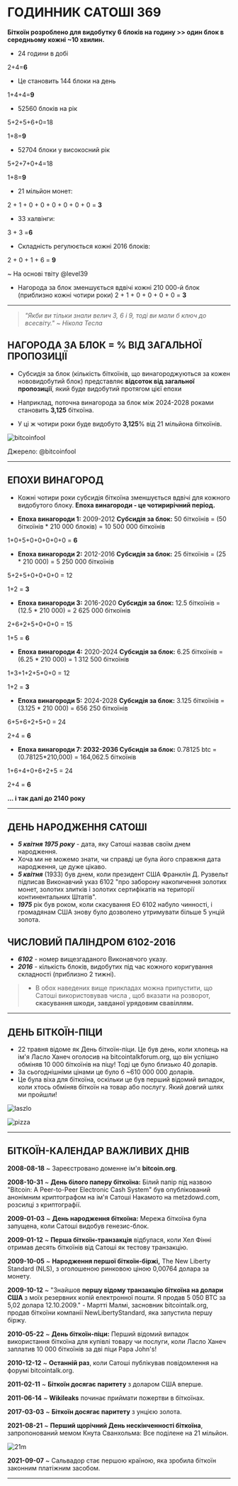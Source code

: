 # ГОДИННИК САТОШІ 369

**Біткоїн розроблено для видобутку 6 блоків на годину >> один блок
в середньому кожні ~10 хвилин.**

* 24 години в добі

2+4=**6**

* Це становить 144 блоки на день

1+4+4=**9**

* 52560 блоків на рік

5+2+5+6+0=18

1+8=**9**

* 52704 блоки у високосний рік

5+2+7+0+4=18

1+8=**9**

* 21 мільйон монет:

2 + 1 + 0 + 0 + 0 + 0 + 0 + 0 = **3**

* 33 халвінги:

3 + 3 =**6**

* Складність регулюється кожні 2016 блоків:

2 + 0 + 1 + 6 = **9**

~ На основі твіту @level39

* Нагорода за блок зменшується вдвічі кожні
210 000-й блок (приблизно кожні чотири роки)
2 + 1 + 0 + 0 + 0 + 0 = **3**

---

>*"Якби ви тільки знали велич 3, 6 і 9, тоді
ви мали б ключ до всесвіту."
~ Нікола Тесла*

## НАГОРОДА ЗА БЛОК = % ВІД ЗАГАЛЬНОЇ ПРОПОЗИЦІЇ

* Субсидія за блок (кількість біткоїнів, що винагороджуються
за кожен нововидобутий блок) представляє **відсоток від
загальної пропозиції**, який буде видобутий
протягом цієї епохи

* Наприклад, поточна винагорода за блок між
2024-2028 роками становить **3,125** біткоїна.

* У ці ж чотири роки буде видобуто **3,125**% від 21
мільйона біткоїнів.

![bitcoinfool](figure-028-bitcoinfool.png)

Джерело: @bitcoinfool

---

## ЕПОХИ ВИНАГОРОД

* Кожні чотири роки субсидія біткоїна зменшується вдвічі для кожного
видобутого блоку. **Епоха винагороди - це чотирирічний період.**

* **Епоха винагороди 1:** 2009-2012 **Субсидія за блок:** 50 біткоїнів
= (50 біткоїнів * 210 000 блоків) = 10 500 000 біткоїнів

1+0+5+0+0+0+0+0 = **6**

* **Епоха винагороди 2:** 2012-2016 **Субсидія за блок:** 25 біткоїнів
= (25 * 210 000) = 5 250 000 біткоїнів

5+2+5+0+0+0+0 = 12

1+2 = **3**

* **Епоха винагороди 3:** 2016-2020 **Субсидія за блок:** 12.5 біткоїнів
= (12.5 * 210 000) = 2 625 000 біткоїнів

2+6+2+5+0+0+0 = 15

1+5 = **6**

* **Епоха винагороди 4:** 2020-2024 **Субсидія за блок:** 6.25 біткоїнів
= (6.25 * 210 000) = 1 312 500 біткоїнів

1+3+1+2+5+0+0 = 12

1+2 = **3**

* **Епоха винагороди 5:** 2024-2028 **Субсидія за блок:** 3.125 біткоїнів
= (3.125 * 210 000) = 656 250 біткоїнів

6+5+6+2+5+0 = 24

2+4 = **6**

* **Епоха винагороди 7: 2032-2036 Субсидія за блок:** 0.78125 btc
= (0.78125*210,000) = 164,062.5 біткоїнів

1+6+4+0+6+2+5 = 24

2+4 = **6**

**... і так далі до 2140 року**

---

## ДЕНЬ НАРОДЖЕННЯ САТОШІ

* ***5 квітня 1975 року*** - дата, яку Сатоші назвав своїм
днем народження.
* Хоча ми не можемо знати, чи справді це була його справжня дата
народження, це дуже цікаво.
* ***5 квітня*** (1933) був днем, коли президент США Франклін Д. Рузвельт підписав Виконавчий указ 6102
"про заборону накопичення золотих монет, золотих злитків
і золотих сертифікатів на території континентальних
Штатів".
* ***1975*** рік був роком, коли скасування EO 6102 набуло
чинності, і громадянам США знову було дозволено
утримувати більше 5 унцій золота.

## ЧИСЛОВИЙ ПАЛІНДРОМ 6102-2016

* ***6102*** - номер вищезгаданого
Виконавчого указу.
* ***2016*** - кількість блоків, видобутих під час кожного коригування складності (приблизно 2 тижні).

>* В обох наведених вище прикладах можна
припустити, що Сатоші використовував числа
, щоб вказати на розворот, **скасування
шкоди, завданої урядовим свавіллям.**

---

## ДЕНЬ БІТКОЇН-ПІЦИ

* 22 травня відоме як День біткоїн-піци. Це був
день, коли хлопець на ім'я Ласло Ханеч оголосив
на bitcointalkforum.org, що він успішно
обміняв 10 000 біткоїнів на піцу! Тоді це було
близько 40 доларів.
* За сьогоднішніми цінами це було б ~610 000 000 доларів.
* Це була віха для біткоїна, оскільки це був перший
відомий випадок, коли хтось обміняв біткоїн на
товар або послугу. Який довгий шлях ми пройшли!

![laszlo](figure-029-laszlo.png)

![pizza](figure-030-pizza.png)

---

## БІТКОЇН-КАЛЕНДАР ВАЖЛИВИХ ДНІВ

**2008-08-18** ~ Зареєстровано доменне ім'я **bitcoin.org**.

**2008-10-31** ~ **День білого паперу біткоїна:** Білий папір під
назвою "Bitcoin: A Peer-to-Peer Electronic Cash System" був
опублікований анонімним криптографом на ім'я Сатоші
Накамото на metzdowd.com, розсилці з криптографії.

**2009-01-03** ~ **День народження біткоїна:** Мережа біткоїна була
запущена, коли Сатоші видобув генезис-блок.

**2009-01-12** ~ **Перша біткоїн-транзакція** відбулася, коли Хел
Фінні отримав десять біткоїнів від Сатоші як тестову транзакцію.

**2009-10-05** ~ **Народження першої біткоїн-біржі,** The New
Liberty Standard (NLS), з оголошеною ринковою ціною 0,00764
долара за монету.

**2009-10-12** ~ "Знайшов **першу відому транзакцію біткоїна на долари США**
з моїх резервних копій електронної пошти. Я продав 5 050 BTC за 5,02 долара
12.10.2009." - Мартті Малмі, засновник bitcointalk.org, продав
біткоїни компанії NewLibertyStandard, яка запустила першу біржу.

**2010-05-22** ~ **День біткоїн-піци:** Перший відомий випадок
використання біткоїна для купівлі товару чи послуги, коли Ласло
Ханеч заплатив 10 000 біткоїнів за дві піци Papa John's!

**2010-12-12** ~ **Останній раз**, коли Сатоші публікував повідомлення на
форумі bitcointalk.org.

**2011-02-11** ~ **Біткоїн досягає паритету** з доларом США вперше.

**2011-06-14** ~ **Wikileaks** починає приймати пожертви в біткоїнах.

**2017-03-03** ~ **Біткоїн досягає паритету** з унцією золота.

**2021-08-21** ~ **Перший щорічний День нескінченності біткоїна**, запропонований
мемом Кнута Сванхольма:
Все поділене на 21 мільйон.

![21m](figure-031-21m.png)

**2021-09-07** ~ Сальвадор стає першою країною, яка зробила
біткоїн законним платіжним засобом.

---